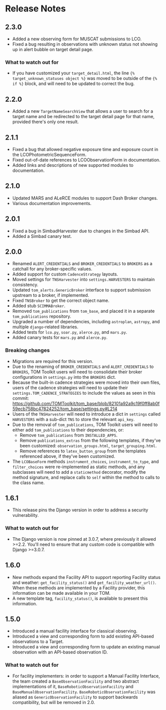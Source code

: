 # Release Notes

## 2.3.0

- Added a new observing form for MUSCAT submissions to LCO.
- Fixed a bug resulting in observations with unknown status not showing up in alert bubble on target detail page.

### What to watch out for

- If you have customized your ``target_detail.html``, the line ``{% target_unknown_statuses object %}`` was moved to be outside of the ``{% if %}`` block, and will need to be updated to correct the bug.

## 2.2.0

- Added a new ``TargetNameSearchView`` that allows a user to search for a target name and be redirected to the target detail page for that name, provided there's only one result.

## 2.1.1

- Fixed a bug that allowed negative exposure time and exposure count in the LCOPhotometricSequenceForm.
- Fixed out-of-date references to LCOObservationForm in documentation.
- Added links and descriptions of new supported modules to documentation.

## 2.1.0

- Updated MARS and ALeRCE modules to support Dash Broker changes.
- Various documentation improvements.

## 2.0.1

- Fixed a bug in SimbadHarvester due to changes in the Simbad API.
- Added a Simbad canary test.

## 2.0.0

- Renamed `ALERT_CREDENTIALS` and `BROKER_CREDENTIALS` to `BROKERS` as a catchall for any broker-specific values.
- Added support for custom `CadenceStrategy` layouts.
- Moved settings for `TNSHarvester` into `settings.HARVESTERS` to maintain consistency.
- Updated `tom_alerts.GenericBroker` interface to support submission upstream to a broker, if implemented.
- Fixed `TNSBroker` to get the correct object name.
- Added stub `SCIMMABroker`.
- Removed `tom_publications` from `tom_base`, and placed it in a separate `tom_publications` repository.
- Upgraded a number of dependencies, including `astroplan`, `astropy`, and multiple `django`-related libraries.
- Added tests for `lco.py`, `soar.py`, `alerce.py`, and `mars.py`.
- Added canary tests for `mars.py` and `alerce.py`.

### Breaking changes

- Migrations are required for this version.
- Due to the renaming of `BROKER_CREDENTIALS` and `ALERT_CREDENTIALS` to `BROKERS`, TOM Toolkit users will need to consolidate their broker configurations in `settings.py` into the `BROKERS` dict.
- Because the built-in cadence strategies were moved into their own files, users of the cadence strategies will need to update their `settings.TOM_CADENCE_STRATEGIES` to include the values as seen in this commit: https://github.com/TOMToolkit/tom_base/blob/82101a92a9c19f0ff8ab0f59ecb758bc47824252/tom_base/settings.py#L214
- Users of the `TNSHarvester` will need to introduce a dict in `settings` called `HARVESTERS` with a sub-dict `TNS` to store the relevant `api_key`.
- Due to the removal of `tom_publications`, TOM Toolkit users will need to either add `tom_publications` to their dependencies, or:
  - Remove `tom_publications` from `INSTALLED_APPS`.
  - Remove `publications_extras` from the following templates, if they've been customized: `observation_groups.html`, `target_grouping.html`.
  - Remove references to `latex_button_group` from the templates referenced above, if they've been customized.
- The `LCOBaseForm` methods `instrument_choices`, `instrument_to_type`, and `filter_choices` were re-implemented as static methods, and any subclasses will need to add a `staticmethod` decorator, modify the method signature, and replace calls to `self` within the method to calls to the class name.

## 1.6.1

  - This release pins the Django version in order to address a security vulnerability.

### What to watch out for

  - The Django version is now pinned at 3.0.7, where previously it allowed >=2.2. You'll need to ensure that any custom code is compatible with Django >=3.0.7.

## 1.6.0

  - New methods expand the Facility API to support reporting Facility status and weather: `get_facility_status()` and `get_facility_weather_url()`. When these methods are implemented by a Facility provider, this information can be made available in your TOM.
  - A new template tag, `facility_status()`, is available to present this information.

## 1.5.0

  - Introduced a manual facility interface for classical observing.
  - Introduced a view and corresponding form to add existing API-based observations to a Target.
  - Introduced a view and corresponding form to update an existing manual observation with an API-based observation ID.


### What to watch out for

  - For facility implementers: in order to support a Manual Facility Interface, the team created a `BaseObservationFacility` and two abstract implementations of it, `BaseRoboticObservationFacility` and `BaseManualObservationFacility`. `BaseRoboticObservationFacility` was aliased as `GenericObservationFacility` to support backwards compatibility, but will be removed in 2.0.
